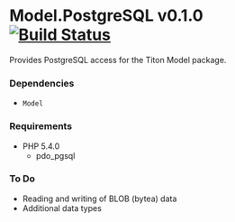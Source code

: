 # Model.PostgreSQL v0.1.0 [![Build Status](https://travis-ci.org/titon/Model.PostgreSQL.png)](https://travis-ci.org/titon/Model.PostgreSQL) #

Provides PostgreSQL access for the Titon Model package.

### Dependencies ###

* `Model`

### Requirements ###

* PHP 5.4.0
	* pdo_pgsql

### To Do ###

* Reading and writing of BLOB (bytea) data
* Additional data types